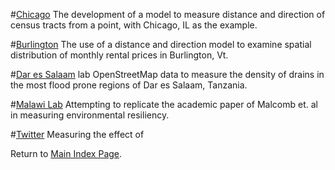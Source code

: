 #[Chicago](lab_1/aa_chicago_lab.md)
The development of a model to measure distance and direction of census tracts from a point, with Chicago, IL as the example. 

#[Burlington](lab_2/aa_burlington_lab.md)
The use of a distance and direction model to examine spatial distribution of monthly rental prices in Burlington, Vt.

#[Dar es Salaam](lab_6/aa_dar_lab.md) lab
OpenStreetMap data to measure the density of drains in the most flood prone regions of Dar es Salaam, Tanzania.

#[Malawi Lab](lab_7/aa_malawi.md)
Attempting to replicate the academic paper of Malcomb et. al in measuring environmental resiliency.

#[Twitter](lab_8/aa_twitter_index.md)
Measuring the effect of 

Return to [Main Index Page](../index.md).
